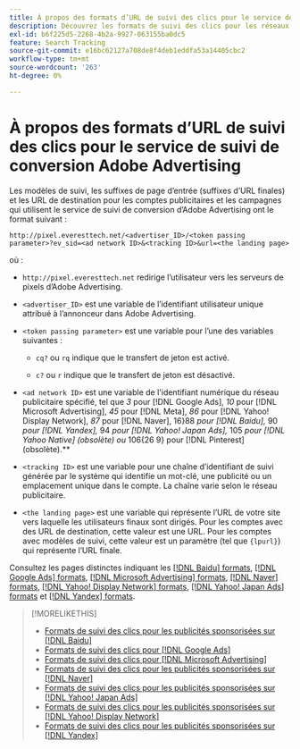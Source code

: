 ```yaml
---
title: À propos des formats d’URL de suivi des clics pour le service de suivi de conversion Adobe Advertising
description: Découvrez les formats de suivi des clics pour les réseaux publicitaires pris en charge.
exl-id: b6f225d5-2268-4b2a-9927-063155ba0dc5
feature: Search Tracking
source-git-commit: e16bc62127a708de8f4deb1eddfa53a14405cbc2
workflow-type: tm+mt
source-wordcount: '263'
ht-degree: 0%

---
```


# À propos des formats d’URL de suivi des clics pour le service de suivi de conversion Adobe Advertising

Les modèles de suivi, les suffixes de page d’entrée (suffixes d’URL finales) et les URL de destination pour les comptes publicitaires et les campagnes qui utilisent le service de suivi de conversion d’Adobe Advertising ont le format suivant :

`http://pixel.everesttech.net/<advertiser_ID>/<token passing parameter>?ev_sid=<ad network ID>&<tracking ID>&url=<the landing page>`

où :

* `http://pixel.everesttech.net` redirige l’utilisateur vers les serveurs de pixels d’Adobe Advertising.

* `<advertiser_ID>` est une variable de l’identifiant utilisateur unique attribué à l’annonceur dans Adobe Advertising.

* `<token passing parameter>` est une variable pour l’une des variables suivantes :

   * `cq?` ou `rq` indique que le transfert de jeton est activé.

   * `c?` ou `r` indique que le transfert de jeton est désactivé.

* `<ad network ID>` est une variable de l&#39;identifiant numérique du réseau publicitaire spécifié, tel que *3* pour [!DNL Google Ads], *10* pour [!DNL Microsoft Advertising], *45* pour [!DNL Meta], *86* pour [!DNL Yahoo! Display Network], *87* pour [!DNL Naver], 16&rbrace;88 *pour [!DNL Baidu],* 90 *pour [!DNL Yandex],* 94 *pour [!DNL Yahoo! Japan Ads],* 105 *pour [!DNL Yahoo Native] (obsolète) ou* 106{26 9} pour [!DNL Pinterest] (obsolète).**

* `<tracking ID>` est une variable pour une chaîne d’identifiant de suivi générée par le système qui identifie un mot-clé, une publicité ou un emplacement unique dans le compte. La chaîne varie selon le réseau publicitaire.

* `<the landing page>` est une variable qui représente l’URL de votre site vers laquelle les utilisateurs finaux sont dirigés. Pour les comptes avec des URL de destination, cette valeur est une URL. Pour les comptes avec modèles de suivi, cette valeur est un paramètre (tel que `{lpurl}`) qui représente l’URL finale.

Consultez les pages distinctes indiquant les [[!DNL Baidu] formats](formats-click-tracking-baidu.md), [[!DNL Google Ads] formats](formats-click-tracking-google.md), [[!DNL Microsoft Advertising] formats](formats-click-tracking-microsoft.md), [[!DNL Naver] formats](formats-click-tracking-naver.md), [[!DNL Yahoo! Display Network] formats](formats-click-tracking-yahoo-display-network.md), [[!DNL Yahoo! Japan Ads] formats](formats-click-tracking-yahoo-japan.md) et [[!DNL Yandex] formats](formats-click-tracking-yandex.md).

>[!MORELIKETHIS]
>
>* [Formats de suivi des clics pour les publicités sponsorisées sur [!DNL Baidu]](formats-click-tracking-baidu.md)
>* [Formats de suivi des clics pour [!DNL Google Ads]](formats-click-tracking-google.md)
>* [Formats de suivi des clics pour [!DNL Microsoft Advertising]](formats-click-tracking-microsoft.md)
>* [Formats de suivi des clics pour les publicités sponsorisées sur [!DNL Naver]](formats-click-tracking-naver.md)
>* [Formats de suivi des clics pour les publicités sponsorisées sur [!DNL Yahoo! Japan Ads]](formats-click-tracking-yahoo-japan.md)
>* [Formats de suivi des clics pour les publicités sponsorisées sur [!DNL Yahoo! Display Network]](formats-click-tracking-yahoo-display-network.md)
>* [Formats de suivi des clics pour les publicités sponsorisées sur [!DNL Yandex]](formats-click-tracking-yandex.md)
